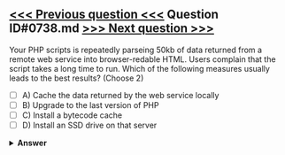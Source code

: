 [<<< Previous question <<<](0737.md)   Question ID#0738.md   [>>> Next question >>>](0739.md)
---

Your PHP scripts is repeatedly parseing 50kb of data returned from a remote web service into browser-redable HTML. 
Users complain that the script takes a long time to run. Which of the following measures usually leads to the best results? (Choose 2)

- [ ] A) Cache the data returned by the web service locally
- [ ] B) Upgrade to the last version of PHP
- [ ] C) Install a bytecode cache
- [ ] D) Install an SSD drive on that server

<details><summary><b>Answer</b></summary>
<p>
  Answer: <strong>A, B</strong>
</p>
</details>

